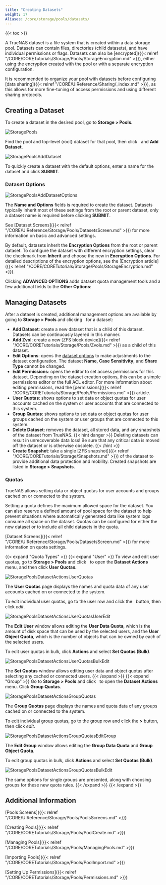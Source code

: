 ```yaml
---
title: "Creating Datasets"
weight: 17
Aliases: /core/storage/pools/datasets/
---
```


{{< toc >}}

A TrueNAS dataset is a file system that is created within a data storage pool.
Datasets can contain files, directories (child datasets), and have individual permissions or flags.
Datasets can also be [encrypted]({{< relref "/CORE/CORETutorials/Storage/Pools/StorageEncryption.md" >}}), either using the encryption created with the pool or with a separate encryption configuration.

It is recommended to organize your pool with datasets before configuring [data sharing]({{< relref "/CORE/UIReference/Sharing/_index.md" >}}), as this allows for more fine-tuning of access permissions and using different sharing protocols.

## Creating a Dataset

To create a dataset in the desired pool, go to **Storage > Pools**.

![StoragePools](/images/CORE/12.0/StoragePools.png "Pools list with one example")

Find the pool and top-level (root) dataset for that pool, then click <i class="fa fa-ellipsis-v" aria-hidden="true" title="Options"></i>&nbsp; and **Add Dataset**.

![StoragePoolsAddDataset](/images/CORE/12.0/StoragePoolsAddDataset.png "Add Dataset")

To quickly create a dataset with the default options, enter a name for the dataset and click **SUBMIT**.

### Dataset Options

![StoragePoolsAddDatasetOptions](/images/CORE/12.0/StoragePoolsAddDatasetOptions.png "Dataset Creation: Basic Options")

The **Name and Options** fields is required to create the dataset.
Datasets typically inherit most of these settings from the root or parent dataset, only a dataset name is required before clicking **SUBMIT**.


See [Dataset Screens]({{< relref "/CORE/UIReference/Storage/Pools/DatasetsScreen.md" >}}) for more information on basic and advanced settings.

By default, datasets inherit the **Encryption Options** from the root or parent dataset.
To configure the dataset with different encryption settings, clear the checkmark from **Inherit** and choose the new in **Encryption Options**.
For detailed descriptions of the encryption options, see the [Encryption article]({{< relref "/CORE/CORETutorials/Storage/Pools/StorageEncryption.md" >}}).

Clicking **ADVANCED OPTIONS** adds dataset quota management tools and a few additional fields to the **Other Options**:

## Managing Datasets

After a dataset is created, additional management options are available by going to **Storage > Pools** and clicking <i class="fa fa-ellipsis-v" aria-hidden="true" title="Options"></i>&nbsp; for a dataset:

* **Add Dataset**: create a new dataset that is a child of this dataset.
  Datasets can be continuously layered in this manner.
* **Add Zvol**: create a new [ZFS block device]({{< relref "/CORE/CORETutorials/Storage/Pools/Zvols.md" >}}) as a child of this dataset.
* **Edit Options**: opens the [dataset options](#dataset-options) to make adjustments to the dataset configuration.
  The dataset **Name**, **Case Sensitivity**, and **Share Type** cannot be changed.
* **Edit Permissions**: opens the editor to set access permissions for this dataset.
  Depending on the dataset creation options, this can be a simple permissions editor or the full ACL editor. For more information about editing permissions, read the [permissions]({{< relref "/CORE/CORETutorials/Storage/Pools/Permissions.md" >}}) article.
* **User Quotas**: shows options to set data or object quotas for user accounts cached on the system or user accounts that are connected to this system.
* **Group Quotas**: shows options to set data or object quotas for user groups cached on the system or user groups that are connected to this system. 
* **Delete Dataset**: removes the dataset, all stored data, and any snapshots of the dataset from TrueNAS.
  {{< hint danger >}}
  Deleting datasets can result in unrecoverable data loss!
  Be sure that any critical data is moved off the dataset or is otherwise obsolete.
  {{< /hint >}}
* **Create Snapshot**: take a single [ZFS snapshot]({{< relref "/CORE/CORETutorials/Storage/Snapshots.md" >}}) of the dataset to provide additional data protection and mobility.
  Created snapshots are listed in **Storage > Snapshots**.

### Quotas

TrueNAS allows setting data or object quotas for user accounts and groups cached on or connected to the system.

Setting a quota defines the maximum allowed space for the dataset.
You can also reserve a defined amount of pool space for the dataset to help prevent situations where automatically generated data like system logs consume all space on the dataset.
Quotas can be configured for either the new dataset or to include all child datasets in the quota.

[Dataset Screens]({{< relref "/CORE/UIReference/Storage/Pools/DatasetsScreen.md" >}}) for more information on quota settings.

{{< expand "Quota Types" >}}
{{< expand "User" >}}
To view and edit user quotas, go to **Storage > Pools** and click <i class="fa fa-ellipsis-v" aria-hidden="true" title="Options"></i>&nbsp; to open the **Dataset Actions** menu, and then click **User Quotas**.

![StoragePoolsDatasetActionsUserQuotas](/images/CORE/12.0/StoragePoolsDatasetActionsUserQuotas.png "User Quotas List")

The **User Quotas** page displays the names and quota data of any user accounts cached on or connected to the system.

To edit individual user quotas, go to the user row and click the <i class="fa fa-ellipsis-v" aria-hidden="true" title="Options"></i>&nbsp; button, then click <i class="material-icons" aria-hidden="true" title="edit">edit</i>.

![StoragePoolsDatasetActionsUserQuotasUserEdit](/images/CORE/12.0/StoragePoolsDatasetActionsUserQuotasUserEdit.png "User Quotas: Editing a Single User")

The **Edit User** window allows editing the **User Data Quota**, which is the amount of disk space that can be used by the selected users, and the **User Object Quota**, which is the number of objects that can be owned by each of the selected users.

To edit user quotas in bulk, click **Actions** and select **Set Quotas (Bulk)**.

![StoragePoolsDatasetActionsUserQuotasBulkEdit](/images/CORE/12.0/StoragePoolsDatasetActionsUserQuotasBulkEdit.png "User Quotas: Bulk Edits")

The **Set Quotas** window allows editing user data and object quotas after selecting any cached or connected users.
{{< /expand >}}
{{< expand "Group" >}}
Go to **Storage > Pools** and click <i class="fa fa-ellipsis-v" aria-hidden="true" title="Options"></i>&nbsp; to open the **Dataset Actions** menu.
Click **Group Quotas**.

![StoragePoolsDatasetActionsGroupQuotas](/images/CORE/12.0/StoragePoolsDatasetActionsGroupQuotas.png "Group Quotas List")

The **Group Quotas** page displays the names and quota data of any groups cached on or connected to the system.

To edit individual group quotas, go to the group row and click the **>** button, then click <i class="material-icons" aria-hidden="true" title="edit">edit</i>.

![StoragePoolsDatasetActionsGroupQuotasEditGroup](/images/CORE/12.0/StoragePoolsDatasetActionsGroupQuotasEditGroup.png "Group Quotas: Edit single group")

The **Edit Group** window allows editing the **Group Data Quota** and **Group Object Quota**.

To edit group quotas in bulk, click **Actions** and select **Set Quotas (Bulk)**.

![StoragePoolsDatasetActionsGroupQuotasBulkEdit](/images/CORE/12.0/StoragePoolsDatasetActionsGroupQuotasBulkEdit.png "Group Quotas: Bulk Edit")

The same options for single groups are presented, along with choosing groups for these new quota rules.
{{< /expand >}}
{{< /expand >}}

## Additional Information

[Pools Screens]({{< relref "/CORE/UIReference/Storage/Pools/PoolsScreens.md" >}})

[Creating Pools]({{< relref "/CORE/CORETutorials/Storage/Pools/PoolCreate.md" >}})

[Managing Pools]({{< relref "/CORE/CORETutorials/Storage/Pools/ManagingPools.md" >}})

[Importing Pools]({{< relref "/CORE/CORETutorials/Storage/Pools/PoolImport.md" >}})

[Setting Up Permissions]({{< relref "/CORE/CORETutorials/Storage/Pools/Permissions.md" >}}) 
